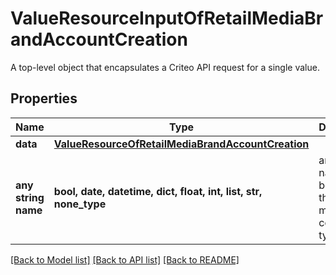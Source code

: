 # ValueResourceInputOfRetailMediaBrandAccountCreation

A top-level object that encapsulates a Criteo API request for a single value.

## Properties
Name | Type | Description | Notes
------------ | ------------- | ------------- | -------------
**data** | [**ValueResourceOfRetailMediaBrandAccountCreation**](ValueResourceOfRetailMediaBrandAccountCreation.md) |  | [optional] 
**any string name** | **bool, date, datetime, dict, float, int, list, str, none_type** | any string name can be used but the value must be the correct type | [optional]

[[Back to Model list]](../README.md#documentation-for-models) [[Back to API list]](../README.md#documentation-for-api-endpoints) [[Back to README]](../README.md)


